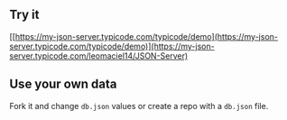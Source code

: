 ## Try it

[[https://my-json-server.typicode.com/typicode/demo](https://my-json-server.typicode.com/typicode/demo)](https://my-json-server.typicode.com/leomaciel14/JSON-Server)

## Use your own data

Fork it and change `db.json` values or create a repo with a `db.json` file.
